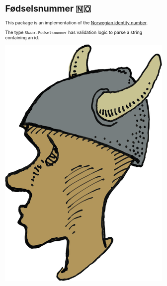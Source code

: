 Fødselsnummer 🇳🇴
===

This package is an implementation of the
[Norwegian identity number](https://en.wikipedia.org/wiki/National_identity_number_(Norway)).

The type `Skaar.Fodselsnummer` has validation logic to parse
a string containing an id.

![Icon](https://raw.githubusercontent.com/oyms/NorwegianTypes/refs/heads/main/.idea/.idea.Skaar.NorwegianTypes/.idea/icon.svg)